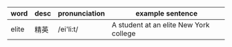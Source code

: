 
  | word  | desc | pronunciation | example sentence |
  | ----- | ---- | ------------- | ---------------- |
  | elite | 精英 | /ei'li:t/             | A student at an elite New York college               |